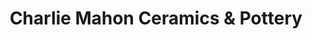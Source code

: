 ---
title: "Charlie Mahon Ceramics & Pottery"
url: /cork/charlie-mahon-ceramics-and-pottery/
shop: pottery
---